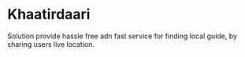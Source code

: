 # Khaatirdaari #
Solution provide hassle free adn fast service for finding local guide, by sharing users live location.
